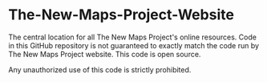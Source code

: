 # The-New-Maps-Project-Website

The central location for all The New Maps Project's online resources. Code in this GitHub repository is not guaranteed to exactly match the code run by The New Maps Project website. This code is open source.

Any unauthorized use of this code is strictly prohibited.
